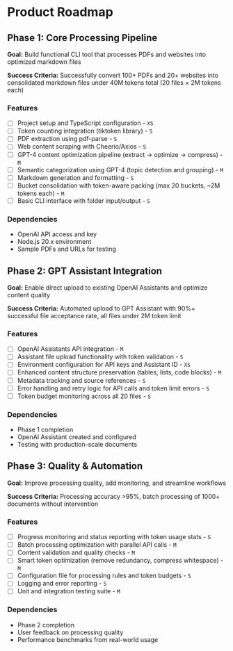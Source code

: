 # Product Roadmap

## Phase 1: Core Processing Pipeline

**Goal:** Build functional CLI tool that processes PDFs and websites into optimized markdown files

**Success Criteria:** Successfully convert 100+ PDFs and 20+ websites into consolidated markdown files under 40M tokens total (20 files × 2M tokens each)

### Features

- [ ] Project setup and TypeScript configuration - `XS`
- [ ] Token counting integration (tiktoken library) - `S`
- [ ] PDF extraction using pdf-parse - `S`
- [ ] Web content scraping with Cheerio/Axios - `S`
- [ ] GPT-4 content optimization pipeline (extract → optimize → compress) - `M`
- [ ] Semantic categorization using GPT-4 (topic detection and grouping) - `M`
- [ ] Markdown generation and formatting - `S`
- [ ] Bucket consolidation with token-aware packing (max 20 buckets, ~2M tokens each) - `M`
- [ ] Basic CLI interface with folder input/output - `S`

### Dependencies

- OpenAI API access and key
- Node.js 20.x environment
- Sample PDFs and URLs for testing

## Phase 2: GPT Assistant Integration

**Goal:** Enable direct upload to existing OpenAI Assistants and optimize content quality

**Success Criteria:** Automated upload to GPT Assistant with 90%+ successful file acceptance rate, all files under 2M token limit

### Features

- [ ] OpenAI Assistants API integration - `M`
- [ ] Assistant file upload functionality with token validation - `S`
- [ ] Environment configuration for API keys and Assistant ID - `XS`
- [ ] Enhanced content structure preservation (tables, lists, code blocks) - `M`
- [ ] Metadata tracking and source references - `S`
- [ ] Error handling and retry logic for API calls and token limit errors - `S`
- [ ] Token budget monitoring across all 20 files - `S`

### Dependencies

- Phase 1 completion
- OpenAI Assistant created and configured
- Testing with production-scale documents

## Phase 3: Quality & Automation

**Goal:** Improve processing quality, add monitoring, and streamline workflows

**Success Criteria:** Processing accuracy >95%, batch processing of 1000+ documents without intervention

### Features

- [ ] Progress monitoring and status reporting with token usage stats - `S`
- [ ] Batch processing optimization with parallel API calls - `M`
- [ ] Content validation and quality checks - `M`
- [ ] Smart token optimization (remove redundancy, compress whitespace) - `M`
- [ ] Configuration file for processing rules and token budgets - `S`
- [ ] Logging and error reporting - `S`
- [ ] Unit and integration testing suite - `M`

### Dependencies

- Phase 2 completion
- User feedback on processing quality
- Performance benchmarks from real-world usage
